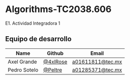 # Algorithms-TC2038.606
E1. Actividad Integradora 1
## Equipo de desarrollo

| Name                | Github                                            | Email               |
|---------------------|---------------------------------------------------|---------------------|
| Axel Grande         | [@4xlRose](https://github.com/4xlRose)            | a01611811@tec.mx    |
| Pedro Sotelo        | [@Peltre](https://github.com/peltre)              | a01285371@tec.mx    |
